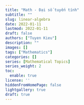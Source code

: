 ```yaml
---
title: "Math - Đại số tuyến tính"
subtitle: ""
slug: linear-algebra
date: 2022-01-11
lastmod: 2022-01-11
draft: false
authors: ["Tuyen Kieu"]
description: ""
images: []
tags: ["Mathematics"]
categories: []
series: [Mathematical Topics]
series_weight: 2
toc:
  enable: true
license: ''  
hiddenFromHomePage: false
lightgallery: true
draft: true
---
```


<!--more-->